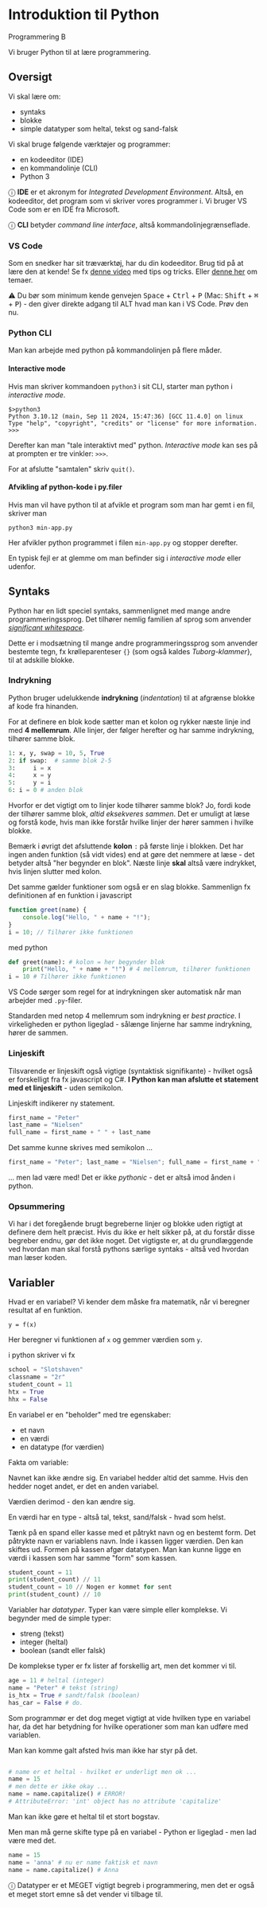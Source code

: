  # Introduktion til Python
Programmering B

Vi bruger Python til at lære programmering.

## Oversigt
Vi skal lære om:

- syntaks
- blokke
- simple datatyper som heltal, tekst og sand-falsk

Vi skal bruge følgende værktøjer og programmer:

- en kodeeditor (IDE)
- en kommandolinje (CLI)
- Python 3

&#x24D8; **IDE** er et akronym for _Integrated Development Environment_. Altså, en kodeeditor, det program som vi skriver vores programmer i. Vi bruger VS Code som er en IDE fra Microsoft.

&#x24D8; **CLI** betyder *command line interface*, altså kommandolinjegrænseflade.


### VS Code
Som en snedker har sit træværktøj, har du din kodeeditor. Brug tid på at lære den at kende!  Se fx [denne video](
https://code.visualstudio.com/docs/introvideos/productivity) med tips og tricks.
Eller [denne her](
https://code.visualstudio.com/docs/introvideos/configure) om temaer.

⚠️ Du bør som minimum kende genvejen <kbd>Space</kbd> + <kbd>Ctrl</kbd> + <kbd>P</kbd> (Mac: <kbd>Shift</kbd> + <kbd>&#x2318;</kbd> + <kbd>P</kbd>) - den giver direkte adgang til ALT hvad man kan i VS Code. Prøv den nu.

### Python CLI
Man kan arbejde med python på kommandolinjen på flere måder.

#### Interactive mode

Hvis man skriver kommandoen `python3` i sit CLI, starter man python i _interactive mode_.
```
$>python3
Python 3.10.12 (main, Sep 11 2024, 15:47:36) [GCC 11.4.0] on linux
Type "help", "copyright", "credits" or "license" for more information.
>>>
```

Derefter kan man "tale interaktivt med" python. _Interactive mode_ kan ses på at prompten er tre vinkler: `>>>`.

For at afslutte "samtalen" skriv `quit()`.

#### Afvikling af python-kode i py.filer
Hvis man vil have python til at afvikle et program som man har gemt i en fil, skriver man
```
python3 min-app.py
```
Her afvikler python programmet i filen `min-app.py` og stopper derefter.

En typisk fejl er at glemme om man befinder sig i _interactive mode_ eller udenfor.

## Syntaks
Python har en lidt speciel syntaks, sammenlignet med mange andre programmeringssprog. Det tilhører nemlig familien af sprog som anvender [_significant whitespace_](https://en.wikipedia.org/wiki/Off-side_rule).

Dette er i modsætning til mange andre programmeringssprog som anvender bestemte tegn, fx krølleparenteser  `{}` (som også kaldes _Tuborg-klammer_}, til at adskille blokke.

### Indrykning
Python bruger udelukkende **indrykning** (_indentation_) til at afgrænse blokke af kode fra hinanden.

For at definere en blok kode sætter man et kolon og rykker næste linje ind med **4 mellemrum**.
Alle linjer, der følger herefter og har samme indrykning, tilhører samme blok.

``` python
1: x, y, swap = 10, 5, True
2: if swap:  # samme blok 2-5
3:     i = x
4:     x = y
5:     y = i
6: i = 0 # anden blok
```
Hvorfor er det vigtigt om to linjer kode tilhører samme blok? Jo, fordi kode der tilhører samme blok, _altid eksekveres sammen_. Det er umuligt at læse og forstå kode, hvis man ikke forstår hvilke linjer der hører sammen i hvilke blokke.

Bemærk i øvrigt det afsluttende **kolon** `:` på første linje i blokken. Det har ingen anden funktion (så vidt vides) end at gøre det nemmere at læse - det betyder altså "her begynder en blok". Næste linje **skal** altså være indrykket, hvis linjen slutter med kolon.

Det samme gælder funktioner som også er en slag blokke. Sammenlign fx definitionen af en funktion i javascript

``` javascript
function greet(name) {
    console.log("Hello, " + name + "!");
}
i = 10; // Tilhører ikke funktionen
```
med python
``` python
def greet(name): # kolon = her begynder blok
    print("Hello, " + name + "!") # 4 mellemrum, tilhører funktionen
i = 10 # Tilhører ikke funktionen
```
VS Code sørger som regel for at indrykningen sker automatisk når man arbejder med `.py`-filer.

Standarden med netop 4 mellemrum som indrykning er _best practice_. I virkeligheden er python ligeglad - sålænge linjerne har samme indrykning, hører de sammen.

### Linjeskift
Tilsvarende er linjeskift også vigtige (syntaktisk signifikante) - hvilket også er forskelligt fra fx javascript og C#.
**I Python kan man afslutte et statement med et linjeskift** - uden semikolon.

Linjeskift indikerer ny statement.
``` python
first_name = "Peter"
last_name = "Nielsen"
full_name = first_name + " " + last_name
```

Det samme kunne skrives med semikolon ...
``` python
first_name = "Peter"; last_name = "Nielsen"; full_name = first_name + " " + last_name
```
... men lad være med! Det er ikke _pythonic_ - det er altså imod ånden i python.

### Opsummering
Vi har i det foregående brugt begreberne linjer og blokke uden rigtigt at definere dem helt præcist. Hvis du ikke er helt sikker på, at du forstår disse begreber endnu, gør det ikke noget.
Det vigtigste er, at du grundlæggende ved hvordan man skal forstå pythons særlige syntaks - altså ved hvordan man læser koden.


## Variabler
Hvad er en variabel? Vi kender dem måske fra matematik, når vi beregner resultat af en funktion.
```
y = f(x)
```
Her beregner vi funktionen af `x` og gemmer værdien som `y`.

i python skriver vi fx
``` python
school = "Slotshaven"
classname = "2r"
student_count = 11
htx = True
hhx = False
```

En variabel er en "beholder" med tre egenskaber:
- et navn
- en værdi
- en datatype (for værdien)

Fakta om variable:

Navnet kan ikke ændre sig. En variabel hedder altid det samme.
Hvis den hedder noget andet, er det en anden variabel.

Værdien derimod - den kan ændre sig.

En værdi har en type - altså tal, tekst, sand/falsk - hvad som helst.

Tænk på en spand eller kasse med et påtrykt navn og en bestemt form.
Det påtrykte navn er variablens navn.
Inde i kassen ligger værdien. Den kan skiftes ud.
Formen på kassen afgør datatypen. Man kan kunne ligge en værdi i kassen som har samme "form" som kassen.


``` python
student_count = 11
print(student_count) // 11
student_count = 10 // Nogen er kommet for sent
print(student_count) // 10
```

Variabler har _datatyper_. Typer kan være simple eller komplekse.
Vi begynder med de simple typer:

- streng (tekst)
- integer (heltal)
- boolean (sandt eller falsk)

De komplekse typer er fx lister af forskellig art, men det kommer vi til.

``` python
age = 11 # heltal (integer)
name = "Peter" # tekst (string)
is_htx = True # sandt/falsk (boolean)
has_car = False # do.
```
Som programmør er det dog meget vigtigt at vide hvilken type en variabel har, da det har betydning for hvilke operationer som man kan udføre med variablen.

Man kan komme galt afsted hvis man ikke har styr på det.

``` python

# name er et heltal - hvilket er underligt men ok ...
name = 15
# men dette er ikke okay ...
name = name.capitalize() # ERROR!
# AttributeError: 'int' object has no attribute 'capitalize'
```
Man kan ikke gøre et heltal til et stort bogstav.

Men man må gerne skifte type på en variabel - Python er ligeglad - men lad være med det.

``` python
name = 15
name = 'anna' # nu er name faktisk et navn
name = name.capitalize() # Anna
```

&#x24D8; Datatyper er et MEGET vigtigt begreb i programmering, men det er også et meget stort emne så det vender vi tilbage til.
